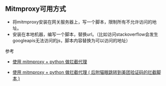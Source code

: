 ## Mitmproxy可用方式
* 将mitmproxy安装在网关服务器上，写一个脚本，限制所有不允许访问的地址。
* 安装在本地机器，编写一个脚本，替换url。（比如访问stackoverflow会发生googleapis无法访问的js，脚本内容替换为可以访问的地址）



参考

* [使用 mitmproxy + python 做拦截代理](https://blog.wolfogre.com/posts/usage-of-mitmproxy/)

* [使用 mitmproxy + python 做拦截代理 ( 后附猫眼跳转到美团验证码的拦截脚本 )](https://blog.csdn.net/freeking101/article/details/83901842)

